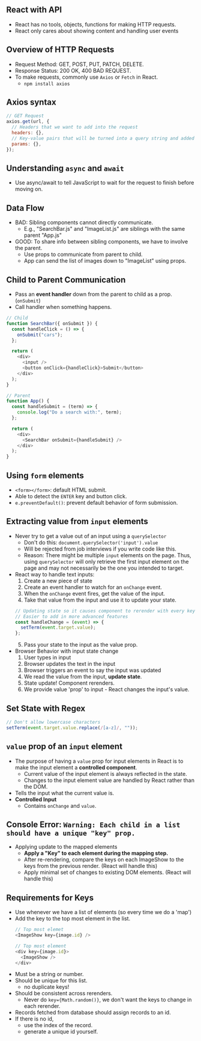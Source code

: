 ## React with API

- React has no tools, objects, functions for making HTTP requests.
- React only cares about showing content and handling user events

## Overview of HTTP Requests

- Request Method: GET, POST, PUT, PATCH, DELETE.
- Response Status: 200 OK, 400 BAD REQUEST.
- To make requests, commonly use `Axios` or `Fetch` in React.
  - `npm install axios`

## Axios syntax

```js
// GET Request
axios.get(url, {
  // Headers that we want to add into the request
  headers: {},
  // Key-value pairs that will be turned into a query string and added to the URL
  params: {},
});
```

## Understanding `async` and `await`

- Use async/await to tell JavaScript to wait for the request to finish before moving on.

## Data Flow

- BAD: Sibling components cannot directly communicate.
  - E.g., "SearchBar.js" and "ImageList.js" are siblings with the same parent "App.js"
- GOOD: To share info between sibling components, we have to involve the parent.
  - Use props to communicate from parent to child.
  - App can send the list of images down to "ImageList" using props.

## Child to Parent Communication

- Pass an **event handler** down from the parent to child as a prop. (`onSubmit`)
- Call handler when something happens.

```js
// Child
function SearchBar({ onSubmit }) {
  const handleClick = () => {
    onSubmit("cars");
  };

  return (
    <div>
      <input />
      <button onClick={handleClick}>Submit</button>
    </div>
  );
}
```

```js
// Parent
function App() {
  const handleSubmit = (term) => {
    console.log("Do a search with:", term);
  };

  return (
    <div>
      <SearchBar onSubmit={handleSubmit} />
    </div>
  );
}
```

## Using `form` elements

- `<form></form>`: default HTML submit.
- Able to detect the `ENTER` key and button click.
- `e.preventDefault()`: prevent default behavior of form submission.

## Extracting value from `input` elements

- Never try to get a value out of an input using a `querySelector`
  - Don't do this: `document.querySelector('input').value`
  - Will be rejected from job interviews if you write code like this.
  - Reason: There might be multiple `input` elements on the page. Thus, using `querySelector` will only retrieve the first input element on the page and may not necessarily be the one you intended to target.
- React way to handle text inputs:
  1. Create a new piece of state
  2. Create an event handler to watch for an `onChange` event.
  3. When the `onChange` event fires, get the value of the input.
  4. Take that value from the input and use it to update your state.
  ```js
  // Updating state so it causes component to rerender with every key press. (Steph said it is not a big deal)
  // Easier to add in more advanced features
  const handleChange = (event) => {
    setTerm(event.target.value);
  };
  ```
  5. Pass your state to the input as the value prop.
- Browser Behavior with input state change
  1. User types in input
  2. Browser updates the text in the input
  3. Browser triggers an event to say the input was updated
  4. We read the value from the input, **update state**.
  5. State update! Component rerenders.
  6. We provide value 'prop' to input - React changes the input's value.

## Set State with Regex

```js
// Don't allow lowercase characters
setTerm(event.target.value.replace(/[a-z]/, ""));
```

## `value` prop of an `input` element

- The purpose of having a `value` prop for input elements in React is to make the input element a **controlled component**.
  - Current value of the input element is always reflected in the state.
  - Changes to the input element value are handled by React rather than the DOM.
- Tells the input what the current value is.
- **Controlled Input**
  - Contains `onChange` and `value`.

## Console Error: `Warning: Each child in a list should have a unique "key" prop.`

- Applying update to the mapped elements
  - **Apply a "Key" to each element during the mapping step.**
  - After re-rendering, compare the keys on each ImageShow to the keys from the previous render. (React will handle this)
  - Apply minimal set of changes to existing DOM elements. (React will handle this)

## Requirements for Keys

- Use whenever we have a list of elements (so every time we do a 'map')
- Add the key to the top most element in the list.
  ```js
  // Top most elemet
  <ImageShow key={image.id} />

  // Top most element
  <div key={image.id}>
    <ImageShow />
  </div>
  ```
- Must be a string or number.
- Should be unique for this list.
  - no duplicate keys!
- Should be consistent across rerenders.
  - Never do `key={Math.random()}`, we don't want the keys to change in each rerender.
- Records fetched from database should assign records to an id.
- If there is no id,
  - use the index of the record.
  - generate a unique id yourself.